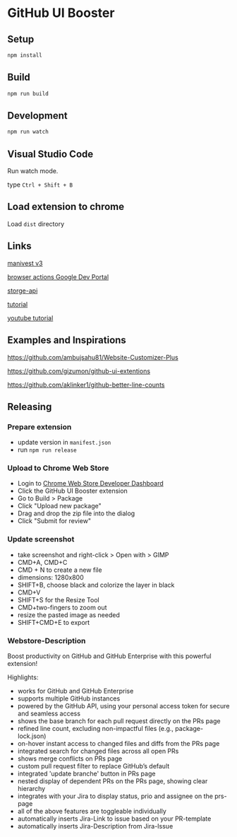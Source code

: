 # GitHub UI Booster

## Setup

```sh
npm install
```

## Build

```sh
npm run build
```

## Development

```sh
npm run watch
```

## Visual Studio Code

Run watch mode.

type `Ctrl + Shift + B`

## Load extension to chrome

Load `dist` directory

## Links

[manivest v3](https://stackoverflow.com/questions/63308160/how-to-migrate-manifest-version-2-to-v3-for-chrome-extension)

[browser actions Google Dev Portal](https://developer.chrome.com/blog/mv3-actions?hl=de)

[storge-api](https://dev.to/ambujsahu81/where-to-store-data-in-chrome-extension--1be6)

[tutorial](https://meenumatharu.medium.com/building-a-google-chrome-extension-with-manifest-v3-a-basic-example-to-get-started-0e976938bc70)

[youtube tutorial](https://www.youtube.com/watch?v=tIJrby96Oog)

## Examples and Inspirations

<https://github.com/ambujsahu81/Website-Customizer-Plus>

<https://github.com/gizumon/github-ui-extentions>

<https://github.com/aklinker1/github-better-line-counts>

## Releasing

### Prepare extension

- update version in `manifest.json`
- run `npm run release`

### Upload to Chrome Web Store

- Login to [Chrome Web Store Developer Dashboard](https://chrome.google.com/webstore/devconsole)
- Click the GitHub UI Booster extension
- Go to Build > Package
- Click "Upload new package"
- Drag and drop the zip file into the dialog
- Click "Submit for review"

### Update screenshot

- take screenshot and right-click > Open with > GIMP
- CMD+A, CMD+C
- CMD + N to create a new file
- dimensions: 1280x800
- SHIFT+B, choose black and colorize the layer in black
- CMD+V
- SHIFT+S for the Resize Tool
- CMD+two-fingers to zoom out
- resize the pasted image as needed
- SHIFT+CMD+E to export

### Webstore-Description

Boost productivity on GitHub and GitHub Enterprise with this powerful extension!

Highlights:

- works for GitHub and GitHub Enterprise
- supports multiple GitHub instances
- powered by the GitHub API, using your personal access token for secure and seamless access
- shows the base branch for each pull request directly on the PRs page
- refined line count, excluding non-impactful files (e.g., package-lock.json)
- on-hover instant access to changed files and diffs from the PRs page
- integrated search for changed files across all open PRs
- shows merge conflicts on PRs page
- custom pull request filter to replace GitHub’s default
- integrated 'update branche' button in PRs page
- nested display of dependent PRs on the PRs page, showing clear hierarchy
- integrates with your Jira to display status, prio and assignee on the prs-page
- all of the above features are toggleable individually
- automatically inserts Jira-Link to issue based on your PR-template
- automatically inserts Jira-Description from Jira-Issue

